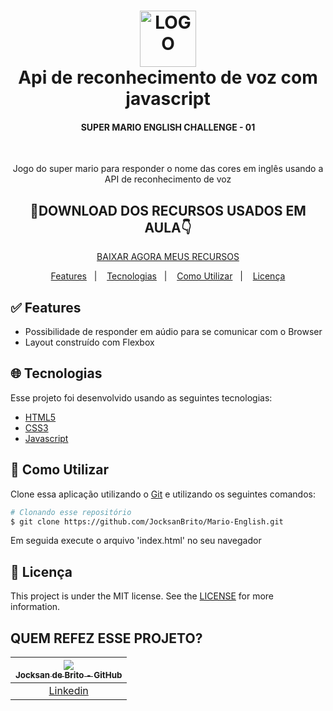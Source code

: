 <h1 align="center">
    <img alt="LOGO" height="90px" src="https://hermes.digitalinnovation.one/site/images/logo-footer.png" />
    <br>
    Api de reconhecimento de voz com javascript
</h1>

<h4 align="center">SUPER MARIO ENGLISH CHALLENGE - 01</h4> 
</br>
  <p align="center">Jogo do super mario para responder o nome das cores em inglês usando a API de reconhecimento de voz</p>

<div align="center">
  <h2>🎁DOWNLOAD DOS RECURSOS USADOS EM AULA👇</h2>
  <a href="#white_check_mark-Features">BAIXAR AGORA MEUS RECURSOS</a>
</div>

<p align="center">
  <a href="#white_check_mark-Features">Features</a>&nbsp;&nbsp;&nbsp;|&nbsp;&nbsp;&nbsp;
  <a href="#globe_with_meridians-Tecnologias">Tecnologias</a>&nbsp;&nbsp;&nbsp;|&nbsp;&nbsp;&nbsp;
  <a href="#wrench-Como-utilizar">Como Utilizar</a>&nbsp;&nbsp;&nbsp;|&nbsp;&nbsp;&nbsp;
  <a href="#memo-Licença">Licença</a>
</p>



## :white_check_mark: Features

* Possibilidade de responder em aúdio para se comunicar com o Browser
* Layout construído com Flexbox

## :globe_with_meridians: Tecnologias

Esse projeto foi desenvolvido usando as seguintes tecnologias:

-  [HTML5](https://developer.mozilla.org/pt-BR/docs/Web/HTML/HTML5)
-  [CSS3](https://developer.mozilla.org/pt-BR/docs/Archive/CSS3)
-  [Javascript](https://developer.mozilla.org/pt-BR/docs/Aprender/JavaScript)

## :wrench: Como Utilizar

Clone essa aplicação utilizando o [Git](https://github.com/JocksanBrito/Mario-English.git) e utilizando os seguintes comandos:

```bash
# Clonando esse repositório
$ git clone https://github.com/JocksanBrito/Mario-English.git
```
Em seguida execute o arquivo 'index.html' no seu navegador


## :memo: Licença 
This project is under the MIT license. See the [LICENSE](https://github.com/lukemorales/react-native-design-code/blob/master/LICENSE) for more information.

## QUEM REFEZ ESSE PROJETO? 

| [<img src="https://avatars.githubusercontent.com/u/66786677?v=4"><br><sub>Jocksan de Brito - GitHub</sub>](https://github.com/JocksanBrito/Mario-English) |
| :---: |
|[Linkedin]((https://www.linkedin.com/in/jocksan-brito/))|
